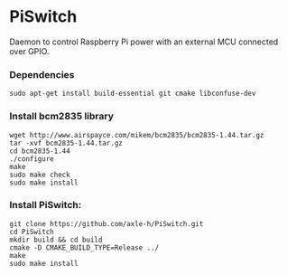 # PiSwitch
Daemon to control Raspberry Pi power with an external MCU connected over GPIO.

### Dependencies
    sudo apt-get install build-essential git cmake libconfuse-dev

### Install bcm2835 library
    wget http://www.airspayce.com/mikem/bcm2835/bcm2835-1.44.tar.gz
    tar -xvf bcm2835-1.44.tar.gz
    cd bcm2835-1.44
    ./configure
    make
    sudo make check
    sudo make install

### Install PiSwitch:
    git clone https://github.com/axle-h/PiSwitch.git
    cd PiSwitch
    mkdir build && cd build
    cmake -D CMAKE_BUILD_TYPE=Release ../
    make
    sudo make install

